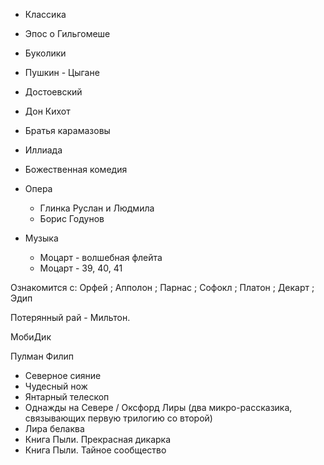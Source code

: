 - Классика
 - Эпос о Гильгомеше  
 - Буколики  
 - Пушкин - Цыгане
 - Достоевский  
 - Дон Кихот  
 - Братья карамазовы  
 - Иллиада  
 - Божественная комедия  

- Опера
  - Глинка Руслан и Людмила  
  - Борис Годунов
    
- Музыка
  - Моцарт - волшебная флейта  
  - Моцарт - 39, 40, 41
    
Ознакомится с: Орфей ; Апполон ; Парнас ; Софокл ; Платон ; Декарт ; Эдип

Потерянный рай - Мильтон.

МобиДик

Пулман Филип
- Северное сияние  
- Чудесный нож  
- Янтарный телескоп  
- Однажды на Севере / Оксфорд Лиры (два микро-рассказика, связывающих первую трилогию со второй) 
- Лира белаква
- Книга Пыли. Прекрасная дикарка
- Книга Пыли. Тайное сообщество